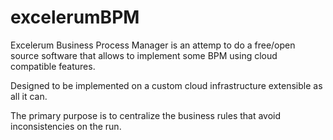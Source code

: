 # excelerumBPM

Excelerum Business Process Manager is an attemp to do a free/open source software that allows to implement some BPM using cloud compatible features.

Designed to be implemented on a custom cloud infrastructure extensible as all it can.

The primary purpose is to centralize the business rules that avoid inconsistencies on the run.
